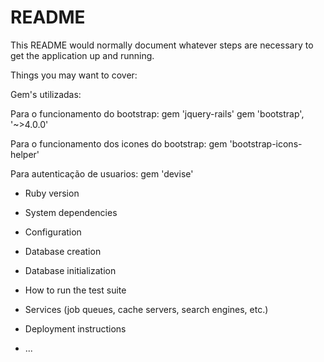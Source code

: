 # README

This README would normally document whatever steps are necessary to get the
application up and running.

Things you may want to cover:

Gem's utilizadas:

Para o funcionamento do bootstrap:
gem 'jquery-rails'
gem 'bootstrap', '~>4.0.0' 

Para o funcionamento dos icones do bootstrap:
gem 'bootstrap-icons-helper'

Para autenticação de usuarios:
gem 'devise'

* Ruby version

* System dependencies

* Configuration

* Database creation

* Database initialization

* How to run the test suite

* Services (job queues, cache servers, search engines, etc.)

* Deployment instructions

* ...
